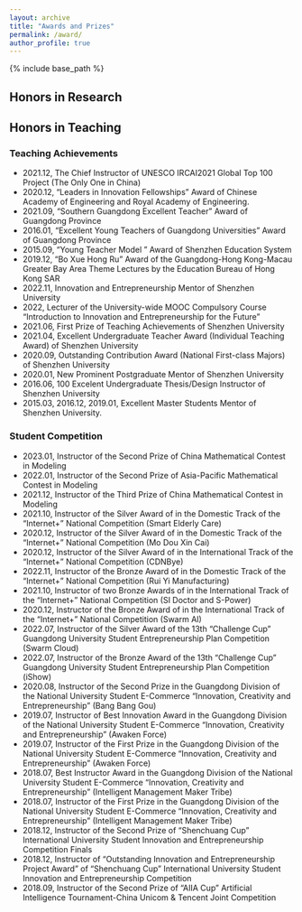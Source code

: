 ```yaml
---
layout: archive
title: "Awards and Prizes"
permalink: /award/
author_profile: true
---
```


{% include base_path %}

## Honors in Research



## Honors in Teaching
### Teaching Achievements
* 2021.12, The Chief Instructor of UNESCO IRCAI2021 Global Top 100 Project (The Only One in China)
* 2020.12, “Leaders in Innovation Fellowships” Award of Chinese Academy of Engineering and Royal Academy of Engineering.
* 2021.09, “Southern Guangdong Excellent Teacher” Award of Guangdong Province
* 2016.01, “Excellent Young Teachers of Guangdong Universities” Award of Guangdong Province
* 2015.09, “Young Teacher Model ” Award of Shenzhen Education System
* 2019.12, “Bo Xue Hong Ru” Award of the Guangdong-Hong Kong-Macau Greater Bay Area Theme Lectures by the Education Bureau of Hong Kong SAR
* 2022.11, Innovation and Entrepreneurship Mentor of Shenzhen University
* 2022, Lecturer of the University-wide MOOC Compulsory Course “Introduction to Innovation and Entrepreneurship for the Future”
* 2021.06, First Prize of Teaching Achievements of Shenzhen University
* 2021.04, Excellent Undergraduate Teacher Award (Individual Teaching Award) of Shenzhen University
* 2020.09, Outstanding Contribution Award (National First-class Majors) of Shenzhen University
* 2020.01, New Prominent Postgraduate Mentor of Shenzhen University
* 2016.06, 100 Excelent Undergraduate Thesis/Design Instructor of Shenzhen University
* 2015.03, 2016.12, 2019.01, Excellent Master Students Mentor of Shenzhen University.

### Student Competition
* 2023.01, Instructor of the Second Prize of China Mathematical Contest in Modeling
* 2022.01, Instructor of the Second Prize of Asia-Pacific Mathematical Contest in Modeling
* 2021.12, Instructor of the Third Prize of China Mathematical Contest in Modeling
* 2021.10, Instructor of the Silver Award of in the Domestic Track of the “Internet+” National Competition (Smart Elderly Care)
* 2020.12, Instructor of the Silver Award of in the Domestic Track of the “Internet+” National Competition (Mo Dou Xin Cai)
* 2020.12, Instructor of the Silver Award of in the International Track of the “Internet+” National Competition (CDNBye)
* 2022.11, Instructor of the Bronze Award of in the Domestic Track of the “Internet+” National Competition (Rui Yi Manufacturing)
* 2021.10, Instructor of two Bronze Awards of in the International Track of the “Internet+” National Competition (SI Doctor and S-Power)
* 2020.12, Instructor of the Bronze Award of in the International Track of the “Internet+” National Competition (Swarm AI)
* 2022.07, Instructor of the Silver Award of the 13th “Challenge Cup” Guangdong University Student Entrepreneurship Plan Competition (Swarm Cloud)
* 2022.07, Instructor of the Bronze Award of the 13th “Challenge Cup” Guangdong University Student Entrepreneurship Plan Competition (iShow)
* 2020.08, Instructor of the Second Prize in the Guangdong Division of the National University Student E-Commerce “Innovation, Creativity and Entrepreneurship” (Bang Bang Gou)
* 2019.07, Instructor of Best Innovation Award in the Guangdong Division of the National University Student E-Commerce “Innovation, Creativity and Entrepreneurship” (Awaken Force)
* 2019.07, Instructor of the First Prize in the Guangdong Division of the National University Student E-Commerce “Innovation, Creativity and Entrepreneurship” (Awaken Force)
* 2018.07, Best Instructor Award in the Guangdong Division of the National University Student E-Commerce “Innovation, Creativity and Entrepreneurship” (Intelligent Management Maker Tribe)
* 2018.07, Instructor of the First Prize in the Guangdong Division of the National University Student E-Commerce “Innovation, Creativity and Entrepreneurship” (Intelligent Management Maker Tribe)
* 2018.12, Instructor of the Second Prize of “Shenchuang Cup” International University Student Innovation and Entrepreneurship Competition Finals
* 2018.12, Instructor of “Outstanding Innovation and Entrepreneurship Project Award” of “Shenchuang Cup” International University Student Innovation and Entrepreneurship Competition
* 2018.09, Instructor of the Second Prize of “AIIA Cup” Artificial Intelligence Tournament-China Unicom & Tencent Joint Competition

